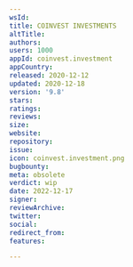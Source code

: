 ```yaml
---
wsId: 
title: COINVEST INVESTMENTS
altTitle: 
authors: 
users: 1000
appId: coinvest.investment
appCountry: 
released: 2020-12-12
updated: 2020-12-18
version: '9.8'
stars: 
ratings: 
reviews: 
size: 
website: 
repository: 
issue: 
icon: coinvest.investment.png
bugbounty: 
meta: obsolete
verdict: wip
date: 2022-12-17
signer: 
reviewArchive: 
twitter: 
social: 
redirect_from: 
features: 

---
```


